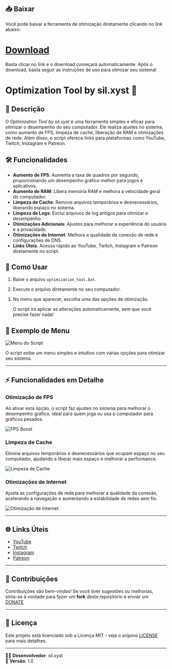 ## 📥 Baixar

Você pode baixar a ferramenta de otimização diretamente clicando no link abaixo:

# [**Download**](https://github.com/nwkS2/Optimization/releases)

Basta clicar no link e o download começará automaticamente. Após o download, basta seguir as instruções de uso para otimizar seu sistema!


# Optimization Tool by sil.xyst 🚀

## 📝 Descrição

O *Optimization Tool by sil.xyst* é uma ferramenta simples e eficaz para otimizar o desempenho do seu computador. Ele realiza ajustes no sistema, como aumento de FPS, limpeza de cache, liberação de RAM e otimizações de rede. Além disso, o script oferece links para plataformas como YouTube, Twitch, Instagram e Patreon.

## 🛠️ Funcionalidades

- **Aumento de FPS**: Aumenta a taxa de quadros por segundo, proporcionando um desempenho gráfico melhor para jogos e aplicativos.
- **Aumento de RAM**: Libera memória RAM e melhora a velocidade geral do computador.
- **Limpeza de Cache**: Remove arquivos temporários e desnecessários, liberando espaço no sistema.
- **Limpeza de Logs**: Exclui arquivos de log antigos para otimizar o desempenho.
- **Otimizações Adicionais**: Ajustes para melhorar a experiência do usuário e a privacidade.
- **Otimizações de Internet**: Melhora a qualidade da conexão de rede e configurações de DNS.
- **Links Úteis**: Acesso rápido ao YouTube, Twitch, Instagram e Patreon diretamente no script.

## 🔧 Como Usar

1. Baixe o arquivo `optimization_tool.bat`.
2. Execute o arquivo diretamente no seu computador.
3. No menu que aparecer, escolha uma das opções de otimização.
   
   O script irá aplicar as alterações automaticamente, sem que você precise fazer nada!

## 📸 Exemplo de Menu

![Menu do Script](https://cdn.discordapp.com/attachments/1322221989791924327/1355047617565954148/image.png?ex=67e781ef&is=67e6306f&hm=8567166917911ba86a0b473bdac209c11102706e61783183a6bdd81f6c4f90b9&)

O script exibe um menu simples e intuitivo com várias opções para otimizar seu sistema.

---

## ⚡ Funcionalidades em Detalhe

### **Otimização de FPS**
Ao ativar esta opção, o script faz ajustes no sistema para melhorar o desempenho gráfico, ideal para quem joga ou usa o computador para gráficos pesados.

![FPS Boost](https://cdn.discordapp.com/attachments/1322221989791924327/1355047818108076134/image.png?ex=67e7821f&is=67e6309f&hm=408fc313e68b88f71eeb276e75142a59d4c8514f7fc43d08d8610d89d818745e&)

### **Limpeza de Cache**
Elimina arquivos temporários e desnecessários que ocupam espaço no seu computador, ajudando a liberar mais espaço e melhorar a performance.

![Limpeza de Cache](https://cdn.discordapp.com/attachments/1322221989791924327/1355048008701575168/image.png?ex=67e7824c&is=67e630cc&hm=803674bec839c0fe8a095dfbc322e6708e01572345b00bd708e847e74493a075&)

### **Otimizações de Internet**
Ajusta as configurações de rede para melhorar a qualidade da conexão, acelerando a navegação e aumentando a estabilidade de redes sem fio.

![Otimização de Internet](https://cdn.discordapp.com/attachments/1322221989791924327/1355048430082195517/image.png?ex=67e782b1&is=67e63131&hm=1068feebcb3da0f08a2785bc1a1cb900f05191558ce1c4c8377801a957b9cecd&)

---

## 🌐 Links Úteis

- [YouTube](https://www.youtube.com/@sil_xyst)
- [Twitch](https://www.twitch.tv/silxyst1)
- [Instagram](https://www.instagram.com/sil.xyst/)
- [Patreon](https://www.patreon.com/c/VeloTrackMods)

---

## 🤝 Contribuições

Contribuições são bem-vindas! Se você tiver sugestões ou melhorias, sinta-se à vontade para fazer um **fork** deste repositório e enviar um  [DONATE](https://pixgg.com/Silvy)

---

## 📝 Licença

Este projeto está licenciado sob a Licença MIT - veja o arquivo [LICENSE](LICENSE) para mais detalhes.

---

👨‍💻 **Desenvolvedor**: sil.xyst  
🚀 **Versão**: 1.0
